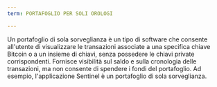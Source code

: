 ```yaml
---
term: PORTAFOGLIO PER SOLI OROLOGI

---
```

Un portafoglio di sola sorveglianza è un tipo di software che consente all'utente di visualizzare le transazioni associate a una specifica chiave Bitcoin o a un insieme di chiavi, senza possedere le chiavi private corrispondenti. Fornisce visibilità sul saldo e sulla cronologia delle transazioni, ma non consente di spendere i fondi del portafoglio. Ad esempio, l'applicazione Sentinel è un portafoglio di sola sorveglianza.